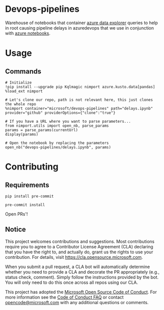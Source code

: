 # Devops-pipelines
Warehouse of notebooks that container [azure data explorer](https://docs.microsoft.com/en-us/azure/data-explorer/) queries to help in root causing pipeline delays in azuredevops that we use in conjunction with [azure notebooks](https://docs.microsoft.com/en-us/azure/notebooks/).

# Usage
## Commands
```
# Initialize
!pip install --upgrade pip Kqlmagic nimport azure.kusto.data[pandas]
%load_ext nimport
```

```
# Let's clone our repo, path is not relevant here, this just clones the whole repo
%nimport container="microsoft/devops-pipelines" path="delays.ipynb" provider="github" providerOptions={"clone":"true"}
```

```
# If you have a URL where you want to parse parameters...
from nimport.utils import open_nb, parse_params
params = parse_params(currentUrl)
display(params)
```

```
# Open the notebook by replacing the parameters
open_nb("devops-pipelines/delays.ipynb", params)
```

# Contributing

## Requirements
`pip install pre-commit`

`pre-commit install`

Open PRs'!

## Notice

This project welcomes contributions and suggestions.  Most contributions require you to agree to a
Contributor License Agreement (CLA) declaring that you have the right to, and actually do, grant us
the rights to use your contribution. For details, visit https://cla.opensource.microsoft.com.

When you submit a pull request, a CLA bot will automatically determine whether you need to provide
a CLA and decorate the PR appropriately (e.g., status check, comment). Simply follow the instructions
provided by the bot. You will only need to do this once across all repos using our CLA.

This project has adopted the [Microsoft Open Source Code of Conduct](https://opensource.microsoft.com/codeofconduct/).
For more information see the [Code of Conduct FAQ](https://opensource.microsoft.com/codeofconduct/faq/) or
contact [opencode@microsoft.com](mailto:opencode@microsoft.com) with any additional questions or comments.
